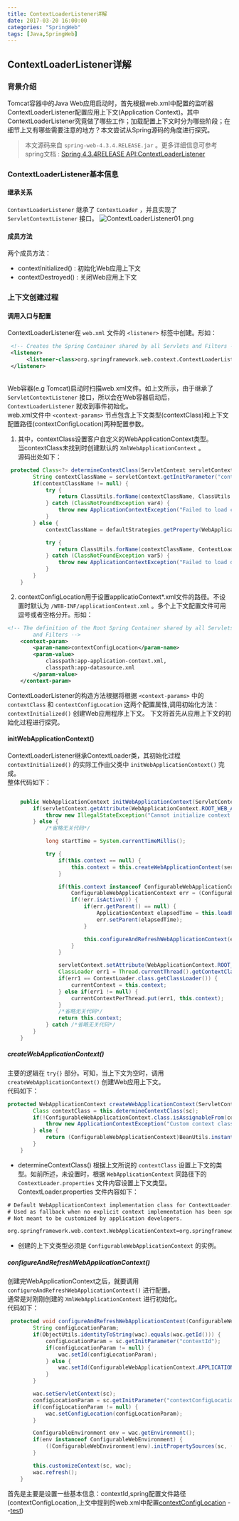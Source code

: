 ```yaml
---
title: ContextLoaderListener详解
date: 2017-03-20 16:00:00
categories: "SpringWeb"
tags: [Java,SpringWeb]
---
```


## ContextLoaderListener详解
### 背景介绍 
Tomcat容器中的Java Web应用启动时，首先根据web.xml中配置的监听器ContextLoaderListener配置应用上下文(Application Context)。其中ContextLoaderListener究竟做了哪些工作；加载配置上下文时分为哪些阶段；在细节上又有哪些需要注意的地方？本文尝试从Spring源码的角度进行探究。
> 本文源码来自 `spring-web-4.3.4.RELEASE.jar` 。更多详细信息可参考spring文档 : [Spring 4.3.4RELEASE API:ContextLoaderListener](https://docs.spring.io/spring/docs/4.3.4.RELEASE/javadoc-api/org/springframework/web/context/ContextLoaderListener.html)
### ContextLoaderListener基本信息
#### 继承关系
 `ContextLoaderListener` 继承了 `ContextLoader` ，并且实现了 `ServletContextListener` 接口。
![ContextLoaderListener01.png](https://raw.githubusercontent.com/liupx/img/master/ContextLoaderListener01.png)
#### 成员方法
两个成员方法：
- contextInitialized() : 初始化Web应用上下文
- contextDestroyed() : 关闭Web应用上下文

### 上下文创建过程
#### 调用入口与配置  
ContextLoaderListener在 `web.xml` 文件的 `<listener>` 标签中创建。形如：
```xml
 <!-- Creates the Spring Container shared by all Servlets and Filters -->
 <listener>
      <listener-class>org.springframework.web.context.ContextLoaderListener</listener-class>
 </listener>
```
<br>Web容器(e.g Tomcat)启动时扫描web.xml文件。如上文所示，由于继承了 `ServletContextListener` 接口，所以会在Web容器启动后，`ContextLoaderListener` 就收到事件初始化。 
<br>web.xml文件中 `<context-params>` 节点包含上下文类型(contextClass)和上下文配置路径(contextConfigLocation)两种配置参数。<br>
1. 其中，contextClass设置客户自定义的WebApplicationContext类型。
<br>当contextClass未找到时创建默认的 `XmlWebApplicationContext` 。
<br>源码出处如下：
```java
 protected Class<?> determineContextClass(ServletContext servletContext) {
        String contextClassName = servletContext.getInitParameter("contextClass");
        if(contextClassName != null) {
            try {
                return ClassUtils.forName(contextClassName, ClassUtils.getDefaultClassLoader());
            } catch (ClassNotFoundException var4) {
                throw new ApplicationContextException("Failed to load custom context class [" + contextClassName + "]", var4);
            }
        } else {
            contextClassName = defaultStrategies.getProperty(WebApplicationContext.class.getName());

            try {
                return ClassUtils.forName(contextClassName, ContextLoader.class.getClassLoader());
            } catch (ClassNotFoundException var5) {
                throw new ApplicationContextException("Failed to load default context class [" + contextClassName + "]", var5);
            }
        }
    }
```
2. <a id="contextConfigLocation">contextConfigLocation</a>用于设置applicatioContext*.xml文件的路径。不设置时默认为 `/WEB-INF/applicationContext.xml` 。多个上下文配置文件可用逗号或者空格分开。形如：

```xml
<!-- The definition of the Root Spring Container shared by all Servlets
        and Filters -->
    <context-param>
        <param-name>contextConfigLocation</param-name>
        <param-value>
            classpath:app-application-context.xml,
            classpath:app-datasource.xml
        </param-value>
    </context-param>
```
ContextLoaderListener的构造方法根据将根据 `<context-params>` 中的 `contextClass` 和 `contextConfigLocation` 这两个配置属性,调用初始化方法： `contextInitialized()` 创建Web应用程序上下文。
下文将首先从应用上下文的初始化过程进行探究。

#### initWebApplicationContext()
ContextLoaderListener继承ContextLoader类，其初始化过程 `contextInitialized()` 的实际工作由父类中 `initWebApplicationContext()` 完成。
<br>整体代码如下：
```java

    public WebApplicationContext initWebApplicationContext(ServletContext servletContext) {
        if(servletContext.getAttribute(WebApplicationContext.ROOT_WEB_APPLICATION_CONTEXT_ATTRIBUTE) != null) {
            throw new IllegalStateException("Cannot initialize context because there is already a root application context present - check whether you have multiple ContextLoader* definitions in your web.xml!");
        } else {
            /*省略无关代码*/

            long startTime = System.currentTimeMillis();

            try {
                if(this.context == null) {
                    this.context = this.createWebApplicationContext(servletContext);
                }

                if(this.context instanceof ConfigurableWebApplicationContext) {
                    ConfigurableWebApplicationContext err = (ConfigurableWebApplicationContext)this.context;
                    if(!err.isActive()) {
                        if(err.getParent() == null) {
                            ApplicationContext elapsedTime = this.loadParentContext(servletContext);
                            err.setParent(elapsedTime);
                        }

                        this.configureAndRefreshWebApplicationContext(err, servletContext);
                    }
                }

                servletContext.setAttribute(WebApplicationContext.ROOT_WEB_APPLICATION_CONTEXT_ATTRIBUTE, this.context);
                ClassLoader err1 = Thread.currentThread().getContextClassLoader();
                if(err1 == ContextLoader.class.getClassLoader()) {
                    currentContext = this.context;
                } else if(err1 != null) {
                    currentContextPerThread.put(err1, this.context);
                }
                /*省略无关代码*/
                return this.context;
            } catch /*省略无关代码*/
        }
    }
```
##### createWebApplicationContext()
主要的逻辑在 `try{}` 部分。可知，当上下文为空时，调用 `createWebApplicationContext()` 创建Web应用上下文。
<br> 代码如下：
```java
protected WebApplicationContext createWebApplicationContext(ServletContext sc) {
        Class contextClass = this.determineContextClass(sc);
        if(!ConfigurableWebApplicationContext.class.isAssignableFrom(contextClass)) {
            throw new ApplicationContextException("Custom context class [" + contextClass.getName() + "] is not of type [" + ConfigurableWebApplicationContext.class.getName() + "]");
        } else {
            return (ConfigurableWebApplicationContext)BeanUtils.instantiateClass(contextClass);
        }
    }
```
- determineContextClass() 根据上文所说的 `contextClass` 设置上下文的类型。如前所述，未设置时，根据 `WebApplicationContext` 同路径下的 `ContextLoader.properties` 文件内容设置上下文类型。
<br>ContextLoader.properties 文件内容如下：
```xml
# Default WebApplicationContext implementation class for ContextLoader.
# Used as fallback when no explicit context implementation has been specified as context-param.
# Not meant to be customized by application developers.

org.springframework.web.context.WebApplicationContext=org.springframework.web.context.support.XmlWebApplicationContext

```
- 创建的上下文类型必须是 `ConfigurableWebApplicationContext` 的实例。
##### configureAndRefreshWebApplicationContext() 
创建完WebApplicationContext之后，就要调用 `configureAndRefreshWebApplicationContext()` 进行配置。
<br>通常是对刚刚创建的 `XmlWebApplicationContext` 进行初始化。
<br>代码如下：
```java
 protected void configureAndRefreshWebApplicationContext(ConfigurableWebApplicationContext wac, ServletContext sc) {
        String configLocationParam;
        if(ObjectUtils.identityToString(wac).equals(wac.getId())) {
            configLocationParam = sc.getInitParameter("contextId");
            if(configLocationParam != null) {
                wac.setId(configLocationParam);
            } else {
                wac.setId(ConfigurableWebApplicationContext.APPLICATION_CONTEXT_ID_PREFIX + ObjectUtils.getDisplayString(sc.getContextPath()));
            }
        }

        wac.setServletContext(sc);
        configLocationParam = sc.getInitParameter("contextConfigLocation");
        if(configLocationParam != null) {
            wac.setConfigLocation(configLocationParam);
        }

        ConfigurableEnvironment env = wac.getEnvironment();
        if(env instanceof ConfigurableWebEnvironment) {
            ((ConfigurableWebEnvironment)env).initPropertySources(sc, (ServletConfig)null);
        }

        this.customizeContext(sc, wac);
        wac.refresh();
    }
``` 
首先是主要是设置一些基本信息：contextId,spring配置文件路径(contextConfigLocation,上文中提到的web.xml中配置[contextConfigLocation](#contextConfigLocation) --[test](#调用入口与配置))